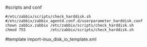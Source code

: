 #scripts and conf
```
#/etc/zabbix/scripts/check_harddisk.sh
#/etc/zabbix/zabbix_agentd.conf.d/userparameter_harddisk.conf 
chown zabbix.zabbix /etc/zabbix/scripts/check_harddisk.sh
chmod 755           /etc/zabbix/scripts/check_harddisk.sh
```
#template
import-inux_disk_io_template.xml
